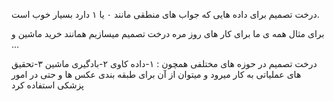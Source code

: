 
درخت تصمیم برای داده هایی که جواب های منطقی مانند ۰ یا ۱ دارد بسیار خوب است.

برای مثال همه ی ما برای کار های روز مره درخت تصمیم میسازیم همانند خرید ماشین و ...

درخت تصمیم در حوزه های مختلفی همچون :
۱-داده کاوی
۲-بادگیری ماشین
۳-تحقیق های عملیاتی
به کار میرود و میتوان از آن برای طبقه بندی عکس ها و حتی در امور پزشکی استفاده کرد
